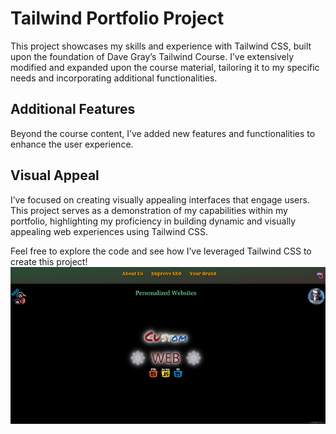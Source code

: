  <!-- note to self Just push it and it will launch to gitgub pages -->
 <!-- to run the project just GoLive don't forget to  'npm run tailwind' -->
# Tailwind Portfolio Project

This project showcases my skills and experience with Tailwind CSS, built upon the foundation of Dave Gray’s Tailwind Course. I’ve extensively modified and expanded upon the course material, tailoring it to my specific needs and incorporating additional functionalities.

## Additional Features

Beyond the course content, I’ve added new features and functionalities to enhance the user experience.

## Visual Appeal

I’ve focused on creating visually appealing interfaces that engage users. This project serves as a demonstration of my capabilities within my portfolio, highlighting my proficiency in building dynamic and visually appealing web experiences using Tailwind CSS.

Feel free to explore the code and see how I’ve leveraged Tailwind CSS to create this project!
![FontPageImg](CustomReadme.png)
